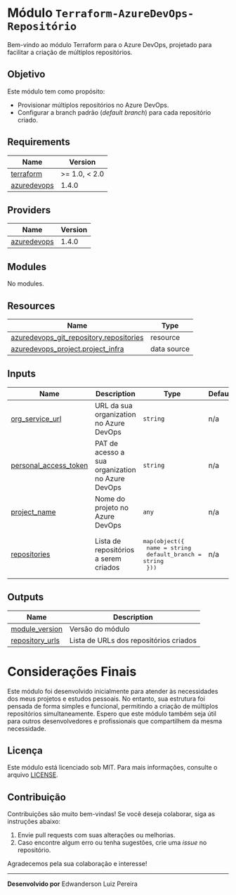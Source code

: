<!-- BEGIN_TF_DOCS -->
# Módulo `Terraform-AzureDevOps-Repositório`

Bem-vindo ao módulo Terraform para o Azure DevOps, projetado para facilitar a criação de múltiplos repositórios.

## Objetivo

Este módulo tem como propósito:
- Provisionar múltiplos repositórios no Azure DevOps.
- Configurar a branch padrão (*default branch*) para cada repositório criado.

## Requirements

| Name | Version |
|------|---------|
| <a name="requirement_terraform"></a> [terraform](#requirement\_terraform) | >= 1.0, < 2.0 |
| <a name="requirement_azuredevops"></a> [azuredevops](#requirement\_azuredevops) | 1.4.0 |

## Providers

| Name | Version |
|------|---------|
| <a name="provider_azuredevops"></a> [azuredevops](#provider\_azuredevops) | 1.4.0 |

## Modules

No modules.

## Resources

| Name | Type |
|------|------|
| [azuredevops_git_repository.repositories](https://registry.terraform.io/providers/microsoft/azuredevops/1.4.0/docs/resources/git_repository) | resource |
| [azuredevops_project.project_infra](https://registry.terraform.io/providers/microsoft/azuredevops/1.4.0/docs/data-sources/project) | data source |

## Inputs

| Name | Description | Type | Default | Required |
|------|-------------|------|---------|:--------:|
| <a name="input_org_service_url"></a> [org\_service\_url](#input\_org\_service\_url) | URL da sua organization no Azure DevOps | `string` | n/a | yes |
| <a name="input_personal_access_token"></a> [personal\_access\_token](#input\_personal\_access\_token) | PAT de acesso a sua organization no Azure DevOps | `string` | n/a | yes |
| <a name="input_project_name"></a> [project\_name](#input\_project\_name) | Nome do projeto no Azure DevOps | `any` | n/a | yes |
| <a name="input_repositories"></a> [repositories](#input\_repositories) | Lista de repositórios a serem criados | <pre>map(object({<br/>    name           = string<br/>    default_branch = string<br/>  }))</pre> | n/a | yes |

## Outputs

| Name | Description |
|------|-------------|
| <a name="output_module_version"></a> [module\_version](#output\_module\_version) | Versão do módulo |
| <a name="output_repository_urls"></a> [repository\_urls](#output\_repository\_urls) | Lista de URLs dos repositórios criados |

# Considerações Finais

Este módulo foi desenvolvido inicialmente para atender às necessidades dos meus projetos e estudos pessoais. No entanto, sua estrutura foi pensada de forma simples e funcional, permitindo a criação de múltiplos repositórios simultaneamente. Espero que este módulo também seja útil para outros desenvolvedores e profissionais que compartilhem da mesma necessidade.

## Licença

Este módulo está licenciado sob MIT. Para mais informações, consulte o arquivo [LICENSE](./LICENSE).

## Contribuição

Contribuições são muito bem-vindas! Se você deseja colaborar, siga as instruções abaixo:

1. Envie pull requests com suas alterações ou melhorias.
2. Caso encontre algum erro ou tenha sugestões, crie uma *issue* no repositório.

Agradecemos pela sua colaboração e interesse!

---

**Desenvolvido por**
Edwanderson Luiz Pereira
<!-- END_TF_DOCS -->